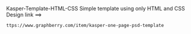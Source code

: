 Kasper-Template-HTML-CSS
Simple template using only HTML and CSS 
Design link ==> 

 	ttps://www.graphberry.com/item/kasper-one-page-psd-template
